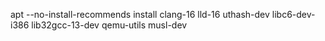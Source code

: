 apt --no-install-recommends install clang-16 lld-16 uthash-dev libc6-dev-i386 lib32gcc-13-dev qemu-utils musl-dev
